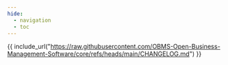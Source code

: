 ```yaml
---
hide:
  - navigation
  - toc
---
```


{{ include_url("https://raw.githubusercontent.com/OBMS-Open-Business-Management-Software/core/refs/heads/main/CHANGELOG.md") }}